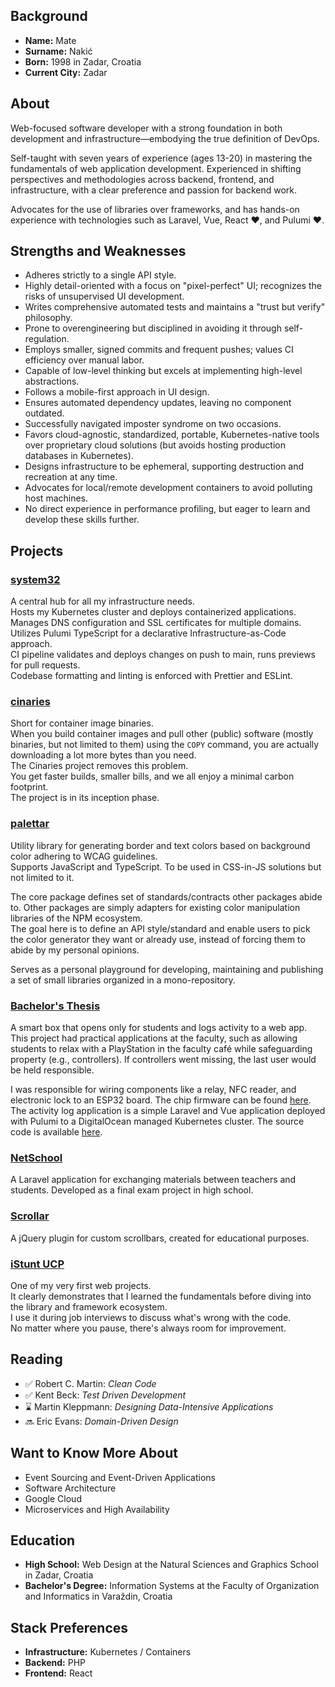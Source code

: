 ## Background
- **Name:** Mate
- **Surname:** Nakić
- **Born:** 1998 in Zadar, Croatia
- **Current City:** Zadar

## About

Web-focused software developer with a strong foundation in both development and infrastructure—embodying the true definition of DevOps.

Self-taught with seven years of experience (ages 13-20) in mastering the fundamentals of web application development. Experienced in shifting perspectives and methodologies across backend, frontend, and infrastructure, with a clear preference and passion for backend work.

Advocates for the use of libraries over frameworks, and has hands-on experience with technologies such as Laravel, Vue, React ❤️, and Pulumi ❤️.

## Strengths and Weaknesses
- Adheres strictly to a single API style.
- Highly detail-oriented with a focus on "pixel-perfect" UI; recognizes the risks of unsupervised UI development.
- Writes comprehensive automated tests and maintains a "trust but verify" philosophy.
- Prone to overengineering but disciplined in avoiding it through self-regulation.
- Employs smaller, signed commits and frequent pushes; values CI efficiency over manual labor.
- Capable of low-level thinking but excels at implementing high-level abstractions.
- Follows a mobile-first approach in UI design.
- Ensures automated dependency updates, leaving no component outdated.
- Successfully navigated imposter syndrome on two occasions.
- Favors cloud-agnostic, standardized, portable, Kubernetes-native tools over proprietary cloud solutions (but avoids hosting production databases in Kubernetes).
- Designs infrastructure to be ephemeral, supporting destruction and recreation at any time.
- Advocates for local/remote development containers to avoid polluting host machines.
- No direct experience in performance profiling, but eager to learn and develop these skills further.

## Projects

### [system32](https://github.com/covik/system32)
A central hub for all my infrastructure needs.  
Hosts my Kubernetes cluster and deploys containerized applications.  
Manages DNS configuration and SSL certificates for multiple domains.  
Utilizes Pulumi TypeScript for a declarative Infrastructure-as-Code approach.  
CI pipeline validates and deploys changes on push to main, runs previews for pull requests.  
Codebase formatting and linting is enforced with Prettier and ESLint.

### [cinaries](https://github.com/covik/cinaries)
Short for container image binaries.  
When you build container images and pull other (public) software (mostly binaries, but not limited to them) using the `COPY` command,
you are actually downloading a lot more bytes than you need.  
The Cinaries project removes this problem.  
You get faster builds, smaller bills, and we all enjoy a minimal carbon footprint.  
The project is in its inception phase.

### [palettar](https://github.com/covik/palettar)
Utility library for generating border and text colors based on background color adhering to WCAG guidelines.  
Supports JavaScript and TypeScript.
To be used in CSS-in-JS solutions but not limited to it.

The core package defines set of standards/contracts other packages abide to.
Other packages are simply adapters for existing color manipulation libraries of the NPM ecosystem.  
The goal here is to define an API style/standard and enable users to pick the color generator they want or already use,
instead of forcing them to abide by my personal opinions.

Serves as a personal playground for developing, maintaining and publishing a set of small libraries organized in a mono-repository.  

### [Bachelor's Thesis](https://github.com/covik/bachelors-thesis-document)
A smart box that opens only for students and logs activity to a web app. This project had practical applications at the faculty, such as allowing students to relax with a PlayStation in the faculty café while safeguarding property (e.g., controllers). If controllers went missing, the last user would be held responsible.

I was responsible for wiring components like a relay, NFC reader, and electronic lock to an ESP32 board. The chip firmware can be found [here](https://github.com/covik/bachelors-thesis-firmware). The activity log application is a simple Laravel and Vue application deployed with Pulumi to a DigitalOcean managed Kubernetes cluster. The source code is available [here](https://github.com/covik/bachelors-thesis-web).

### [NetSchool](https://github.com/covik/netschool)
A Laravel application for exchanging materials between teachers and students. Developed as a final exam project in high school.

### [Scrollar](https://github.com/covik/scrollar)
A jQuery plugin for custom scrollbars, created for educational purposes.

### [iStunt UCP](https://www.youtube.com/watch?v=AwNK_paHqwU)
One of my very first web projects.  
It clearly demonstrates that I learned the fundamentals before diving into the library and framework ecosystem.  
I use it during job interviews to discuss what's wrong with the code.  
No matter where you pause, there's always room for improvement.

## Reading
- ✅ Robert C. Martin: *Clean Code*
- ✅ Kent Beck: *Test Driven Development*
- ⌛ Martin Kleppmann: *Designing Data-Intensive Applications*
- 🔜 Eric Evans: *Domain-Driven Design*

## Want to Know More About
- Event Sourcing and Event-Driven Applications
- Software Architecture
- Google Cloud
- Microservices and High Availability

## Education
- **High School:** Web Design at the Natural Sciences and Graphics School in Zadar, Croatia
- **Bachelor's Degree:** Information Systems at the Faculty of Organization and Informatics in Varaždin, Croatia

## Stack Preferences
- **Infrastructure:** Kubernetes / Containers
- **Backend:** PHP
- **Frontend:** React
